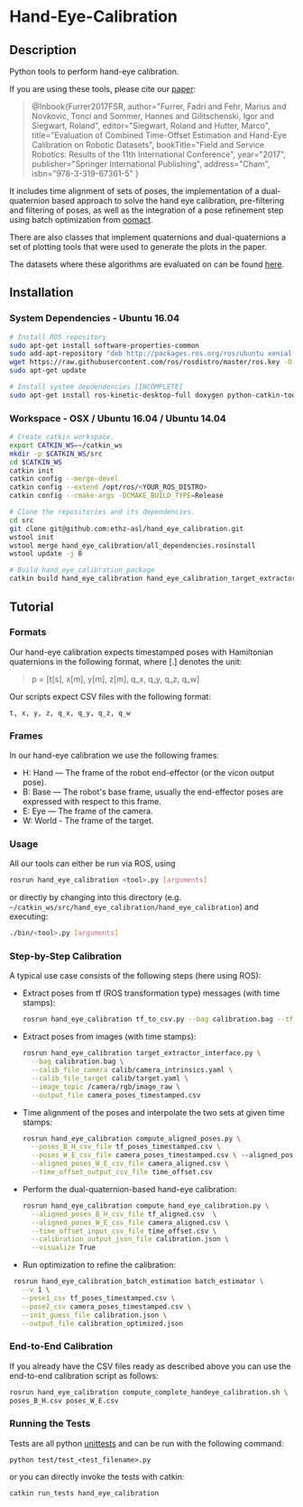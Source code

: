 # Hand-Eye-Calibration

## Description

Python tools to perform hand-eye calibration.

If you are using these tools, please cite our [paper](http://www.fsr.ethz.ch/papers/FSR_2017_paper_73.pdf):

> @Inbook{Furrer2017FSR,
author="Furrer, Fadri
and Fehr, Marius
and Novkovic, Tonci
and Sommer, Hannes
and Gilitschenski, Igor
and Siegwart, Roland",
editor="Siegwart, Roland
and Hutter, Marco",
title="Evaluation of Combined Time-Offset Estimation and Hand-Eye Calibration on Robotic Datasets",
bookTitle="Field and Service Robotics: Results of the 11th International Conference",
year="2017",
publisher="Springer International Publishing",
address="Cham",
isbn="978-3-319-67361-5"
}

It includes time alignment of sets of poses, the implementation of a dual-quaternion based approach to solve the hand eye calibration, pre-filtering and filtering of poses, as well as the integration of a pose refinement step using batch optimization from [oomact](https://github.com/ethz-asl/oomact).

There are also classes that implement quaternions and dual-quaternions a set of plotting tools that were used to generate the plots in the paper.

The datasets where these algorithms are evaluated on can be found [here](http://projects.asl.ethz.ch/datasets/doku.php?id=handeyecalibration2017).

## Installation

### System Dependencies - Ubuntu 16.04

```bash
# Install ROS repository
sudo apt-get install software-properties-common
sudo add-apt-repository "deb http://packages.ros.org/ros/ubuntu xenial main"
wget https://raw.githubusercontent.com/ros/rosdistro/master/ros.key -O - | sudo apt-key add -
sudo apt-get update

# Install system depdendencies [INCOMPLETE]
sudo apt-get install ros-kinetic-desktop-full doxygen python-catkin-tools

```

### Workspace - OSX / Ubuntu 16.04 / Ubuntu 14.04
```bash
# Create catkin workspace.
export CATKIN_WS=~/catkin_ws
mkdir -p $CATKIN_WS/src
cd $CATKIN_WS
catkin init
catkin config --merge-devel
catkin config --extend /opt/ros/<YOUR_ROS_DISTRO>
catkin config --cmake-args -DCMAKE_BUILD_TYPE=Release

# Clone the repositories and its dependencies.
cd src
git clone git@github.com:ethz-asl/hand_eye_calibration.git
wstool init
wstool merge hand_eye_calibration/all_dependencies.rosinstall
wstool update -j 8

# Build hand_eye_calibration_package
catkin build hand_eye_calibration hand_eye_calibration_target_extractor hand_eye_calibration_batch_estimation
```

## Tutorial

### Formats
Our hand-eye calibration expects timestamped poses with Hamiltonian quaternions in the following format, where [.] denotes the unit:
> p = [t[s], x[m], y[m], z[m], q_x, q_y, q_z, q_w]

Our scripts expect CSV files with the following format:
```
t, x, y, z, q_x, q_y, q_z, q_w
```

### Frames
In our hand-eye calibration we use the following frames:
- H: Hand — The frame of the robot end-effector (or the vicon output pose).
- B: Base — The robot's base frame, usually the end-effector poses are expressed with respect to this frame.
- E: Eye — The frame of the camera.
- W: World - The frame of the target.

### Usage

All our tools can either be run via ROS, using

```bash
rosrun hand_eye_calibration <tool>.py [arguments]
```

or directly by changing into this directory (e.g. `~/catkin_ws/src/hand_eye_calibration/hand_eye_calibration`) and executing:

```bash
./bin/<tool>.py [arguments]
```

### Step-by-Step Calibration

A typical use case consists of the following steps (here using ROS):

- Extract poses from tf (ROS transformation type) messages (with time stamps):
  ```bash
  rosrun hand_eye_calibration tf_to_csv.py --bag calibration.bag --tf_source_frame end_effector --tf_target_frame base_link --csv_output_file tf_poses_timestamped.csv
  ```
- Extract poses from images (with time stamps):
  ```bash
  rosrun hand_eye_calibration target_extractor_interface.py \
    --bag calibration.bag \
    --calib_file_camera calib/camera_intrinsics.yaml \
    --calib_file_target calib/target.yaml \
    --image_topic /camera/rgb/image_raw \
    --output_file camera_poses_timestamped.csv
  ```
- Time alignment of the poses and interpolate the two sets at given time stamps:
  ```bash
  rosrun hand_eye_calibration compute_aligned_poses.py \
    --poses_B_H_csv_file tf_poses_timestamped.csv \
    --poses_W_E_csv_file camera_poses_timestamped.csv \ --aligned_poses_B_H_csv_file tf_aligned.csv \
    --aligned_poses_W_E_csv_file camera_aligned.csv \
    --time_offset_output_csv_file time_offset.csv
  ```
- Perform the dual-quaternion-based hand-eye calibration:
  ```bash
  rosrun hand_eye_calibration compute_hand_eye_calibration.py \
    --aligned_poses_B_H_csv_file tf_aligned.csv  \
    --aligned_poses_W_E_csv_file camera_aligned.csv \
    --time_offset_input_csv_file time_offset.csv \
    --calibration_output_json_file calibration.json \
    --visualize True
  ```
- Run optimization to refine the calibration:
 ```bash
  rosrun hand_eye_calibration_batch_estimation batch_estimator \
    --v 1 \
    --pose1_csv tf_poses_timestamped.csv \
    --pose2_csv camera_poses_timestamped.csv \
    --init_guess_file calibration.json \
    --output_file calibration_optimized.json
  ```

### End-to-End Calibration

If you already have the CSV files ready as described above you can use the end-to-end calibration script as follows:

```bash
rosrun hand_eye_calibration compute_complete_handeye_calibration.sh \
poses_B_H.csv poses_W_E.csv
```

### Running the Tests

Tests are all python [unittests](https://docs.python.org/3.7/library/unittest.html) and can be run with the following command:

```
python test/test_<test_filename>.py
```
or you can directly invoke the tests with catkin:
```
catkin run_tests hand_eye_calibration
```
